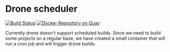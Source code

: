 # Drone scheduler

[![Build Status](https://drone.notprod.homeoffice.gov.uk/api/badges/UKHomeOffice/dronescheduler/status.svg)](https://drone.notprod.homeoffice.gov.uk/UKHomeOffice/dronescheduler) [![Docker Repository on Quay](https://quay.io/repository/ukhomeofficedigital/dronescheduler/status "Docker Repository on Quay")](https://quay.io/repository/ukhomeofficedigital/dronescheduler)

Currently drone doesn't support scheduled builds. Since we need to build some projects on a regular base, we have created a small container that will run a cron job and will trigger drone builds.

